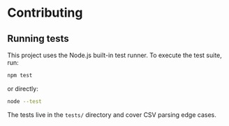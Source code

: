 # Contributing

## Running tests

This project uses the Node.js built-in test runner.
To execute the test suite, run:

```bash
npm test
```

or directly:

```bash
node --test
```

The tests live in the `tests/` directory and cover CSV parsing edge cases.
